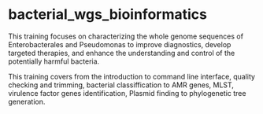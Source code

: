 # bacterial_wgs_bioinformatics
This training focuses on characterizing the whole genome sequences of Enterobacterales and Pseudomonas to improve diagnostics, develop targeted therapies, and enhance the understanding and control of the potentially harmful bacteria.

This training covers from the introduction to command line interface, quality checking and trimming, bacterial classiffication to AMR genes, MLST, virulence factor genes identification, Plasmid finding to phylogenetic tree generation. 

